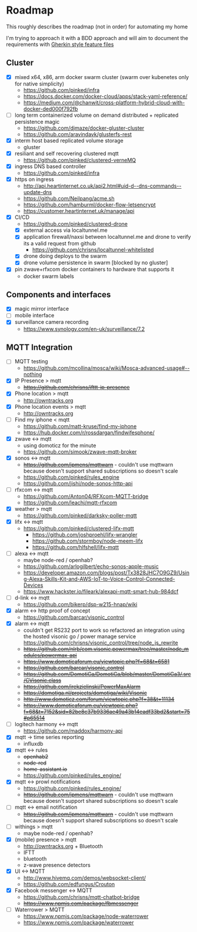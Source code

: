 # Roadmap
This roughly describes the roadmap (not in order) for automating my home

I'm trying to approach it with a BDD approach and will aim to document the requirements with [Gherkin style feature files](./Features)

## Cluster
- [x] mixed x64, x86, arm docker swarm cluster (swarm over kubenetes only for native simplicity)
    - https://github.com/pinked/infra
    - https://docs.docker.com/docker-cloud/apps/stack-yaml-reference/
    - https://medium.com/@chanwit/cross-platform-hybrid-cloud-with-docker-ded000f792fb
- [ ] long term containerized volume on demand distributed + replicated persistence magic
    - https://github.com/djmaze/docker-gluster-cluster
    - https://github.com/aravindavk/glusterfs-rest
- [x] interm host based replicated volume storage
    - gluster
- [x] resiliant and self recovering clustered mqtt
    - https://github.com/pinked/clustered-verneMQ
- [x] ingress DNS based controller
    - https://github.com/pinked/infra
- [x] https on ingress
    - http://api.heartinternet.co.uk/api2.html#uid-d--dns-commands--update-dns
    - https://github.com/Neilpang/acme.sh
    - https://github.com/hamburml/docker-flow-letsencrypt
    - https://customer.heartinternet.uk/manage/api
- [x] CI/CD
    - https://github.com/pinked/clustered-drone
    - [x] external access via localtunnel.me
    - [x] application firewall/naxsi between localtunnel.me and drone to verify its a valid request from github
      - https://github.com/chrisns/localtunnel-whitelisted
    - [x] drone doing deploys to the swarm
    - [x] drone volume persistence in swarm [blocked by no gluster]
- [x] pin zwave+rfxcom docker containers to hardware that supports it
    - docker swarm labels

## Components and interfaces
- [x] magic mirror interface
- [ ] mobile interface
- [x] surveillance camera recording
     - https://www.synology.com/en-uk/surveillance/7.2

## MQTT Integration
- [ ] MQTT testing
     - https://github.com/mcollina/mosca/wiki/Mosca-advanced-usage#--nothing
- [x] IP Presence > mqtt
     - ~~https://github.com/chrisns/ifttt-ip-presence~~
- [x] Phone location > mqtt
     - http://owntracks.org
- [x] Phone location events > mqtt
     - http://owntracks.org
- [ ] Find my iphone < mqtt
     - https://github.com/matt-kruse/find-my-iphone
     - https://hub.docker.com/r/rossdargan/findwifesphone/
- [x] zwave <-> mqtt
     - using domoticz for the minute
     - https://github.com/simook/zwave-mqtt-broker
- [x] sonos <-> mqtt
     - ~~https://github.com/jpmens/mqttwarn~~ - couldn't use mqttwarn because doesn't support shared subscriptions so doesn't scale
     - https://github.com/pinked/rules_engine
     - https://github.com/jishi/node-sonos-http-api
- [ ] rfxcom <-> mqtt
     - https://github.com/Anton04/RFXcom-MQTT-bridge
     - https://github.com/leachj/mqtt-rfxcom
- [x] weather > mqtt
     - https://github.com/pinked/darksky-poller-mqtt
- [x] lifx <-> mqtt
     - https://github.com/pinked/clustered-lifx-mqtt
       - https://github.com/joshproehl/lifx-wrangler
       - https://github.com/stormboy/node-meem-lifx
       - https://github.com/hlfshell/lifx-mqtt
- [ ] alexa <-> mqtt
     - maybe node-red / openhab?
     - https://github.com/arlogilbert/echo-sonos-apple-music
     - https://developer.amazon.com/blogs/post/Tx3828JHC7O9GZ9/Using-Alexa-Skills-Kit-and-AWS-IoT-to-Voice-Control-Connected-Devices
     - https://www.hackster.io/fileark/alexapi-mqtt-smart-hub-984dcf
- [ ] d-link <-> mqtt
     - https://github.com/bikerp/dsp-w215-hnap/wiki
- [x] alarm <-> http proof of concept
     - https://github.com/barcar/visonic_control
- [x] alarm <-> mqtt
     - couldn't get RS232 port to work so refactored an integration using the hosted visonic go / power manage service https://github.com/chrisns/visonic_control/tree/node_js_rewrite
     - ~~https://github.com/nlrb/com.visonic.powermax/tree/master/node_modules/powermax-api~~
     - ~~https://www.domoticaforum.eu/viewtopic.php?f=68&t=6581~~
     - ~~https://github.com/barcar/visonic_control~~
     - ~~https://github.com/DomotiGa/DomotiGa/blob/master/DomotiGa3/.src/CVisonic.class~~
     - ~~https://github.com/irekzielinski/PowerMaxAlarm~~
     - ~~https://domotiga.nl/projects/domotiga/wiki/Visonic~~
     - ~~http://www.domoticz.com/forum/viewtopic.php?f=38&t=11134~~
     - ~~https://www.domoticaforum.eu/viewtopic.php?f=68&t=7152&sid=82be8c37b9336ae49a43b14eadf33bd2&start=75#p65514~~
- [ ] logitech harmony <-> mqtt
     - https://github.com/maddox/harmony-api
- [x] mqtt -> time series reporting
     - influxdb
- [x] mqtt <-> rules
     - ~~openhab2~~
     - ~~node-red~~
     - ~~home-assistant.io~~
     - https://github.com/pinked/rules_engine/
- [x] mqtt <-> prowl notifications
     - https://github.com/pinked/rules_engine/
     - ~~https://github.com/jpmens/mqttwarn~~ - couldn't use mqttwarn because doesn't support shared subscriptions so doesn't scale
- [ ] mqtt <-> email notification
     - ~~https://github.com/jpmens/mqttwarn~~ - couldn't use mqttwarn because doesn't support shared subscriptions so doesn't scale
- [ ] withings > mqtt
     - maybe node-red / openhab?
- [x] (mobile) presence > mqtt
     - http://owntracks.org + Bluetooth 
     - IFTT
     - bluetooth
     - z-wave presence detectors
- [x] UI <-> MQTT
     - http://www.hivemq.com/demos/websocket-client/
     - https://github.com/edfungus/Crouton
- [x] Facebook messenger <-> MQTT
     - https://github.com/chrisns/mqtt-chatbot-bridge
     - ~~https://www.npmjs.com/package/fbmessenger~~
- [ ] Waterrower > MQTT
     - https://www.npmjs.com/package/node-waterrower
     - https://www.npmjs.com/package/waterrower